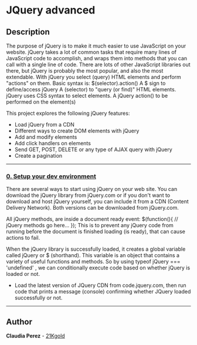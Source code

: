 # JQuery advanced

## Description

The purpose of jQuery is to make it much easier to use JavaScript on your website. jQuery takes a lot of common tasks that require many lines of JavaScript code to accomplish, and wraps them into methods that you can call with a single line of code. There are lots of other JavaScript libraries out there, but jQuery is probably the most popular, and also the most extendable. With jQuery you select (query) HTML elements and perform "actions" on them. Basic syntax is: $(selector).action()
A $ sign to define/access jQuery
A (selector) to "query (or find)" HTML elements. jQuery uses CSS syntax to select elements.
A jQuery action() to be performed on the element(s)

This project explores the following jQuery features:
* Load jQuery from a CDN
* Different ways to create DOM elements with jQuery
* Add and modify elements
* Add click handlers on elements
* Send GET, POST, DELETE or any type of AJAX query with jQuery
* Create a pagination

---

### [0. Setup your dev environment](./0-index.html)

There are several ways to start using jQuery on your web site. You can download the jQuery library from jQuery.com or if you don't want to download and host jQuery yourself, you can include it from a CDN (Content Delivery Network). Both versions can be downloaded from jQuery.com.

All jQuery methods, are inside a document ready event:
$(function(){
  // jQuery methods go here...
});
This is to prevent any jQuery code from running before the document is finished loading (is ready), that can cause actions to fail.

When the jQuery library is successfully loaded, it creates a global variable called jQuery or $ (shorthand). This variable is an object that contains a variety of useful functions and methods. So by using typeof jQuery === 'undefined' , we can conditionally execute code based on whether jQuery is loaded or not.

* Load the latest version of JQuery CDN from code.jquery.com, then run code that prints a message (console) confirming whether JQuery loaded successfully or not.



---

## Author

**Claudia Perez** - [21Kgold](https://github.com/21Kgold)